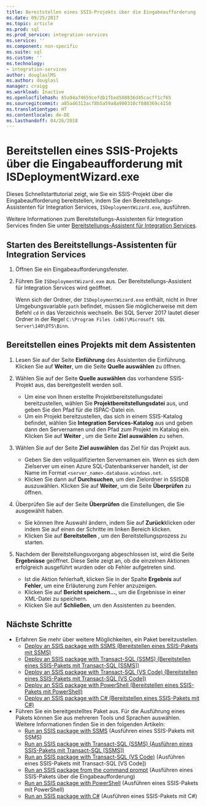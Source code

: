 ```yaml
---
title: Bereitstellen eines SSIS-Projekts über die Eingabeaufforderung | Microsoft-Dokumentation
ms.date: 09/25/2017
ms.topic: article
ms.prod: sql
ms.prod_service: integration-services
ms.service: ''
ms.component: non-specific
ms.suite: sql
ms.custom: ''
ms.technology:
- integration-services
author: douglaslMS
ms.author: douglasl
manager: craigg
ms.workload: Inactive
ms.openlocfilehash: 65a94a74659cefdb1fbed508836d45cacff1cf65
ms.sourcegitcommit: a85a46312acf8b5a59a8a900310cf088369c4150
ms.translationtype: HT
ms.contentlocale: de-DE
ms.lasthandoff: 04/26/2018
---
```

# <a name="deploy-an-ssis-project-from-the-command-prompt-with-isdeploymentwizardexe"></a>Bereitstellen eines SSIS-Projekts über die Eingabeaufforderung mit ISDeploymentWizard.exe
Dieses Schnellstarttutorial zeigt, wie Sie ein SSIS-Projekt über die Eingabeaufforderung bereitstellen, indem Sie den Bereitstellungs-Assistenten für Integration Services, `ISDeploymentWizard.exe`, ausführen.

Weitere Informationen zum Bereitstellungs-Assistenten für Integration Services finden Sie unter [Bereitstellungs-Assistent für Integration Services](packages/deploy-integration-services-ssis-projects-and-packages.md#integration-services-deployment-wizard).

## <a name="start-the-integration-services-deployment-wizard"></a>Starten des Bereitstellungs-Assistenten für Integration Services
1. Öffnen Sie ein Eingabeaufforderungsfenster.

2. Führen Sie `ISDeploymentWizard.exe` aus. Der Bereitstellungs-Assistent für Integration Services wird geöffnet.

    Wenn sich der Ordner, der `ISDeploymentWizard.exe` enthält, nicht in Ihrer Umgebungsvariable `path` befindet, müssen Sie möglicherweise mit dem Befehl `cd` in das Verzeichnis wechseln. Bei SQL Server 2017 lautet dieser Ordner in der Regel `C:\Program Files (x86)\Microsoft SQL Server\140\DTS\Binn`.

## <a name="deploy-a-project-with-the-wizard"></a>Bereitstellen eines Projekts mit dem Assistenten
1. Lesen Sie auf der Seite **Einführung** des Assistenten die Einführung. Klicken Sie auf **Weiter**, um die Seite **Quelle auswählen** zu öffnen.

2. Wählen Sie auf der Seite **Quelle auswählen** das vorhandene SSIS-Projekt aus, das bereitgestellt werden soll.
    -   Um eine von Ihnen erstellte Projektbereitstellungsdatei bereitzustellen, wählen Sie **Projektbereitstellungsdatei** aus, und geben Sie den Pfad für die ISPAC-Datei ein.
    -   Um ein Projekt bereitzustellen, das sich in einem SSIS-Katalog befindet, wählen Sie **Integration Services-Katalog** aus und geben dann den Servernamen und den Pfad zum Projekt im Katalog ein.
    Klicken Sie auf **Weiter** , um die Seite **Ziel auswählen** zu sehen.
  
3.  Wählen Sie auf der Seite **Ziel auswählen** das Ziel für das Projekt aus.
    -   Geben Sie den vollqualifizierten Servernamen ein. Wenn es sich dem Zielserver um einen Azure SQL-Datenbankserver handelt, ist der Name im Format `<server_name>.database.windows.net`.
    -   Klicken Sie dann auf **Durchsuchen**, um den Zielordner in SSISDB auszuwählen.
    Klicken Sie auf **Weiter**, um die Seite **Überprüfen** zu öffnen.  
  
4.  Überprüfen Sie auf der Seite **Überprüfen** die Einstellungen, die Sie ausgewählt haben.
    -   Sie können Ihre Auswahl ändern, indem Sie auf **Zurück**klicken oder indem Sie auf einen der Schritte im linken Bereich klicken.
    -   Klicken Sie auf **Bereitstellen** , um den Bereitstellungsprozess zu starten.
  
5.  Nachdem der Bereitstellungsvorgang abgeschlossen ist, wird die Seite **Ergebnisse** geöffnet. Diese Seite zeigt an, ob die einzelnen Aktionen erfolgreich ausgeführt wurden oder ob Fehler aufgetreten sind.
    -   Ist die Aktion fehlerhaft, klicken Sie in der Spalte **Ergebnis** auf **Fehler**, um eine Erläuterung zum Fehler anzuzeigen.
    -   Klicken Sie auf **Bericht speichern...**, um die Ergebnisse in einer XML-Datei zu speichern.
    -   Klicken Sie auf **Schließen**, um den Assistenten zu beenden.

## <a name="next-steps"></a>Nächste Schritte
- Erfahren Sie mehr über weitere Möglichkeiten, ein Paket bereitzustellen.
    - [Deploy an SSIS package with SSMS (Bereitstellen eines SSIS-Pakets mit SSMS)](./ssis-quickstart-deploy-ssms.md)
    - [Deploy an SSIS package with Transact-SQL (SSMS) (Bereitstellen eines SSIS-Pakets mit Transact-SQL [SSMS])](./ssis-quickstart-deploy-tsql-ssms.md)
    - [Deploy an SSIS package with Transact-SQL (VS Code) (Bereitstellen eines SSIS-Pakets mit Transact-SQL [VS Code])](ssis-quickstart-deploy-tsql-vscode.md)
    - [Deploy an SSIS package with PowerShell (Bereitstellen eines SSIS-Pakets mit PowerShell)](ssis-quickstart-deploy-powershell.md)
    - [Deploy an SSIS package with C# (Bereitstellen eines SSIS-Pakets mit C#)](./ssis-quickstart-deploy-dotnet.md) 
- Führen Sie ein bereitgestelltes Paket aus. Für die Ausführung eines Pakets können Sie aus mehreren Tools und Sprachen auswählen. Weitere Informationen finden Sie in den folgenden Artikeln:
    - [Run an SSIS package with SSMS](./ssis-quickstart-run-ssms.md) (Ausführen eines SSIS-Pakets mit SSMS)
    - [Run an SSIS package with Transact-SQL (SSMS) (Ausführen eines SSIS-Pakets mit Transact-SQL [SSMS])](./ssis-quickstart-run-tsql-ssms.md)
    - [Run an SSIS package with Transact-SQL (VS Code)](ssis-quickstart-run-tsql-vscode.md) (Ausführen eines SSIS-Pakets mit Transact-SQL [VS Code])
    - [Run an SSIS package from the command prompt](./ssis-quickstart-run-cmdline.md) (Ausführen eines SSIS-Pakets über die Eingabeaufforderung)
    - [Run an SSIS package with PowerShell](ssis-quickstart-run-powershell.md) (Ausführen eines SSIS-Pakets mit PowerShell)
    - [Run an SSIS package with C#](./ssis-quickstart-run-dotnet.md) (Ausführen eines SSIS-Pakets mit C#) 
